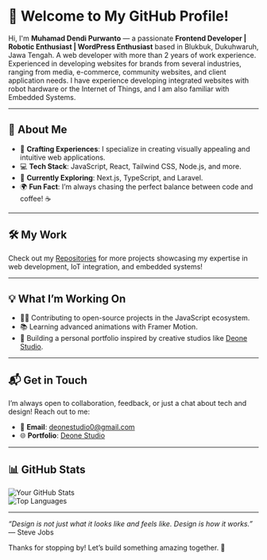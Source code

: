 # 👋 Welcome to My GitHub Profile!

Hi, I'm **Muhamad Dendi Purwanto** — a passionate **Frontend Developer | Robotic Enthusiast | WordPress Enthusiast** based in Blukbuk, Dukuhwaruh, Jawa Tengah. A web developer with more than 2 years of work experience. Experienced in developing websites for brands from several industries, ranging from media, e-commerce, community websites, and client application needs. I have experience developing integrated websites with robot hardware or the Internet of Things, and I am also familiar with Embedded Systems.

---

## 🌟 About Me
- 🎨 **Crafting Experiences**: I specialize in creating visually appealing and intuitive web applications.
- 💻 **Tech Stack**: JavaScript, React, Tailwind CSS, Node.js, and more.
- 🚀 **Currently Exploring**: Next.js, TypeScript, and Laravel.
- 🌍 **Fun Fact**: I’m always chasing the perfect balance between code and coffee! ☕

---

## 🛠️ My Work
Check out my [Repositories](https://github.com/yourusername?tab=repositories) for more projects showcasing my expertise in web development, IoT integration, and embedded systems!

---

## 💡 What I’m Working On
- 🧑‍💻 Contributing to open-source projects in the JavaScript ecosystem.
- 📚 Learning advanced animations with Framer Motion.
- 🌱 Building a personal portfolio inspired by creative studios like [Deone Studio](https://deonestudio.onrender.com).

---

## 📬 Get in Touch
I’m always open to collaboration, feedback, or just a chat about tech and design! Reach out to me:

- 📧 **Email**: [deonestudio0@gmail.com](mailto:deonestudio0@gmail.com)
- 🌐 **Portfolio**: [Deone Studio](https://deonestudio.onrender.com/)

---

## 📊 GitHub Stats
![Your GitHub Stats](https://github-readme-stats.vercel.app/api?username=yourusername&show_icons=true&theme=radical)  
![Top Languages](https://github-readme-stats.vercel.app/api/top-langs/?username=yourusername&layout=compact&theme=radical)

---

*“Design is not just what it looks like and feels like. Design is how it works.”* — Steve Jobs

Thanks for stopping by! Let’s build something amazing together. 🚀
